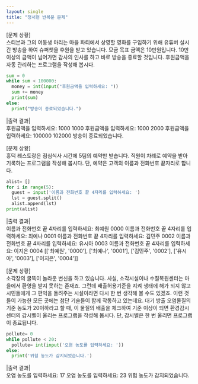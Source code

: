 ```yaml
---
layout: single
title: "정서현 반복문 문제"
---
```

[문제 상황]  
스티븐과 그의 여동생 마리는 마을 파티에서 상영할 영화를 구입하기 위해 유튜버 실시간 방송을 하여 슈퍼챗을 후원을 받고 있습니다. 모금 목표 금액은 10만원입니다. 10만 이상의 금액이 넘어가면 감사의 인사를 하고 바로 방송을 종료할 것입니다. 후원금액을 자동 관리하는 프로그램을 작성해 봅시다.
~~~python
sum = 0
while sum < 100000:
  money = int(input("후원금액을 입력하세요: "))
  sum += money
  print(sum)
else:
  print("방송이 종료되었습니다.")
~~~
|출력 결과|  
후원금액을 입력하세요: 1000 1000 후원금액을 입력하세요: 1000 2000 후원금액을 입력하세요: 100000 102000 방송이 종료되었습니다.

[문제 상황]  
흥덕 레스토랑은 점심식사 시간에 5팀의 예약만 받습니다. 직원이 차례로 예약을 받아 기록하는 프로그램을 작성해 봅시다. 단, 예약은 고객의 이름과 전화번호 끝자리로 합니다.
~~~python
alist= []
for i in range(5):
  guest = input('이름과 전화번호 끝 4자리를 입력하세요: ')
  lst = guest.split()
  alist.append(lst)
print(alist)
~~~
|출력 결과|  
이름과 전화번호 끝 4자리를 입력하세요: 최예원 0000 이름과 전화번호 끝 4자리를 입력하세요: 최예나 0001 이름과 전화번호 끝 4자리를 입력하세요: 김민주 0002 이름과 전화번호 끝 4자리를 입력하세요: 유시아 0003 이름과 전화번호 끝 4자리를 입력하세요: 이지은 0004 [['최예원', '0000'], ['최예나', '0001'], ['김민주', '0002'], ['유시아', '0003'], ['이지은', '0004']]

[문제 상황]  
소각장의 굴뚝이 놀라운 변신을 하고 있습니다. 사실, 소각시설이나 수질복원센터는 마을에서 환영을 받지 못하는 존재죠. 그런데 배출허용기준을 지켜 생태에 해가 되지 않고 시민들에게 그 편익을 돌려주는 시설이라면 다시 한 번 생각해 볼 수도 있겠죠. 이런 것들이 가능한 모든 곳에는 첨단 기술들이 함께 작동하고 있는데요. 대기 방출 오염물질의 기준 농도가 20이하라고 할 때, 이 물질의 배출을 체크하여 기준 이상이 되면 환경감시센터의 감시벨이 울리는 프로그램을 작성해 봅시다. 단, 감시벨은 한 번 울리면 프로그램이 종료됩니다.
~~~python
pollute= 0
while pollute < 20:
  pollute= int(input('오염 농도를 입력하세요: '))
else:
  print('위험 농도가 감지되었습니다.')
~~~
|출력 결과|  
오염 농도를 입력하세요: 17 오염 농도를 입력하세요: 23 위험 농도가 감지되었습니다.
